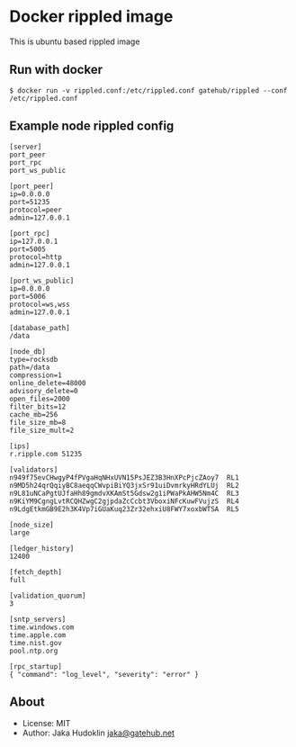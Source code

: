 # Docker rippled image

This is ubuntu based rippled image

## Run with docker

    $ docker run -v rippled.conf:/etc/rippled.conf gatehub/rippled --conf /etc/rippled.conf

## Example node rippled config

```
[server]
port_peer
port_rpc
port_ws_public

[port_peer]
ip=0.0.0.0
port=51235
protocol=peer
admin=127.0.0.1

[port_rpc]
ip=127.0.0.1
port=5005
protocol=http
admin=127.0.0.1

[port_ws_public]
ip=0.0.0.0
port=5006
protocol=ws,wss
admin=127.0.0.1

[database_path]
/data

[node_db]
type=rocksdb
path=/data
compression=1
online_delete=48000
advisory_delete=0
open_files=2000
filter_bits=12
cache_mb=256
file_size_mb=8
file_size_mult=2

[ips]
r.ripple.com 51235

[validators]
n949f75evCHwgyP4fPVgaHqNHxUVN15PsJEZ3B3HnXPcPjcZAoy7  RL1
n9MD5h24qrQqiyBC8aeqqCWvpiBiYQ3jxSr91uiDvmrkyHRdYLUj  RL2
n9L81uNCaPgtUJfaHh89gmdvXKAmSt5Gdsw2g1iPWaPkAHW5Nm4C  RL3
n9KiYM9CgngLvtRCQHZwgC2gjpdaZcCcbt3VboxiNFcKuwFVujzS  RL4
n9LdgEtkmGB9E2h3K4Vp7iGUaKuq23Zr32ehxiU8FWY7xoxbWTSA  RL5

[node_size]
large

[ledger_history]
12400

[fetch_depth]
full

[validation_quorum]
3

[sntp_servers]
time.windows.com
time.apple.com
time.nist.gov
pool.ntp.org

[rpc_startup]
{ "command": "log_level", "severity": "error" }
```

## About

- License: MIT
- Author: Jaka Hudoklin <jaka@gatehub.net>
